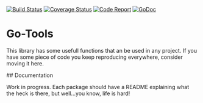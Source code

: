 [![Build Status](https://drone.io/github.com/astropay/go-tools/status.png)](https://drone.io/github.com/astropay/go-tools/latest)
[![Coverage Status](https://coveralls.io/repos/github/astropay/go-tools/badge.svg?branch=master)](https://coveralls.io/github/astropay/go-tools?branch=master)
[![Code Report](https://goreportcard.com/badge/github.com/astropay/go-tools)](https://goreportcard.com/report/github.com/astropay/go-tools)
[![GoDoc](https://godoc.org/github.com/astropay/go-tools?status.svg)](http://godoc.org/github.com/astropay/go-tools)

# Go-Tools

This library has some usefull functions that an be used in any project. If you have some piece of code you keep
reproducing everywhere, consider moving it here.

## Documentation

Work in progress. Each package should have a README explaining what the heck is there, but well...you know, life is hard!


